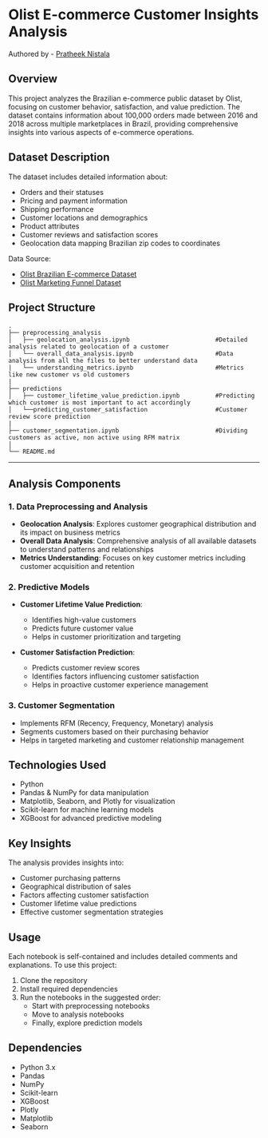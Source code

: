 # Olist E-commerce Customer Insights Analysis

Authored by - [Pratheek Nistala](https://github.com/prtk2403)
## Overview
This project analyzes the Brazilian e-commerce public dataset by Olist, focusing on customer behavior, satisfaction, and value prediction. The dataset contains information about 100,000 orders made between 2016 and 2018 across multiple marketplaces in Brazil, providing comprehensive insights into various aspects of e-commerce operations.

## Dataset Description
The dataset includes detailed information about:
- Orders and their statuses
- Pricing and payment information
- Shipping performance
- Customer locations and demographics
- Product attributes
- Customer reviews and satisfaction scores
- Geolocation data mapping Brazilian zip codes to coordinates

Data Source: 
- [Olist Brazilian E-commerce Dataset](https://www.kaggle.com/olistbr/brazilian-ecommerce)
- [Olist Marketing Funnel Dataset](https://www.kaggle.com/datasets/olistbr/marketing-funnel-olist/data)

## Project Structure

```
.
├── preprocessing_analysis     
│   ├── geolocation_analysis.ipynb                        #Detailed analysis related to geolocation of a customer
│   └── overall_data_analysis.ipynb                       #Data analysis from all the files to better understand data
|   └── understanding_metrics.ipynb                       #Metrics like new customer vs old customers
|
├── predictions                   
│   ├── customer_lifetime_value_prediction.ipynb          #Predicting which customer is most important to act accordingly  
│   └──predicting_customer_satisfaction                   #Customer review score prediction
|
├── customer_segmentation.ipynb                           #Dividing customers as active, non active using RFM matrix
│           
└── README.md
```
---

## Analysis Components

### 1. Data Preprocessing and Analysis
- **Geolocation Analysis**: Explores customer geographical distribution and its impact on business metrics
- **Overall Data Analysis**: Comprehensive analysis of all available datasets to understand patterns and relationships
- **Metrics Understanding**: Focuses on key customer metrics including customer acquisition and retention

### 2. Predictive Models
- **Customer Lifetime Value Prediction**: 
  - Identifies high-value customers
  - Predicts future customer value
  - Helps in customer prioritization and targeting

- **Customer Satisfaction Prediction**:
  - Predicts customer review scores
  - Identifies factors influencing customer satisfaction
  - Helps in proactive customer experience management

### 3. Customer Segmentation
- Implements RFM (Recency, Frequency, Monetary) analysis
- Segments customers based on their purchasing behavior
- Helps in targeted marketing and customer relationship management

## Technologies Used
- Python
- Pandas & NumPy for data manipulation
- Matplotlib, Seaborn, and Plotly for visualization
- Scikit-learn for machine learning models
- XGBoost for advanced predictive modeling

## Key Insights
The analysis provides insights into:
- Customer purchasing patterns
- Geographical distribution of sales
- Factors affecting customer satisfaction
- Customer lifetime value predictions
- Effective customer segmentation strategies

## Usage
Each notebook is self-contained and includes detailed comments and explanations. To use this project:
1. Clone the repository
2. Install required dependencies
3. Run the notebooks in the suggested order:
   - Start with preprocessing notebooks
   - Move to analysis notebooks
   - Finally, explore prediction models

## Dependencies
- Python 3.x
- Pandas
- NumPy
- Scikit-learn
- XGBoost
- Plotly
- Matplotlib
- Seaborn

